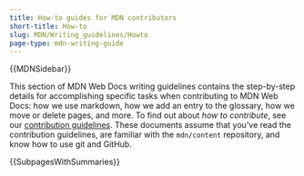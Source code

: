 ```yaml
---
title: How-to guides for MDN contributors
short-title: How-to
slug: MDN/Writing_guidelines/Howto
page-type: mdn-writing-guide
---
```


{{MDNSidebar}}

This section of MDN Web Docs writing guidelines contains the step-by-step details for accomplishing specific tasks when contributing to MDN Web Docs: how we use markdown, how we add an entry to the glossary, how we move or delete pages, and more.
To find out about _how to contribute_, see our [contribution guidelines](/en-US/docs/MDN/Community/Contributing).
These documents assume that you've read the contribution guidelines, are familiar with the `mdn/content` repository, and know how to use git and GitHub.

{{SubpagesWithSummaries}}
